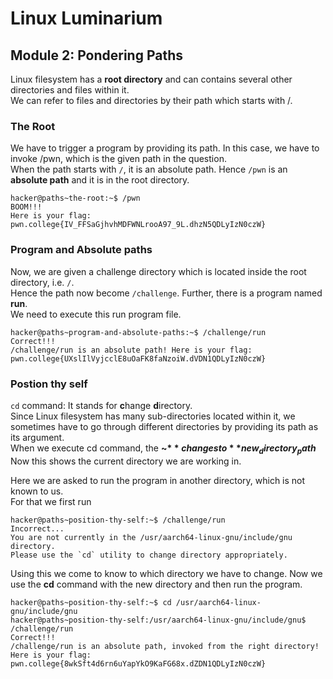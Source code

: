 # Linux Luminarium
## Module 2: Pondering Paths

Linux filesystem has a **root directory** and can contains several other directories and files within it.  
We can refer to files and directories by their path which starts with /. 

### The Root  
We have to trigger a program by providing its path. In this case, we have to invoke /pwn, which is the given path in the question.  
When the path starts with `/`, it is an absolute path. Hence `/pwn` is an **absolute path** and it is in the root directory.  

```
hacker@paths~the-root:~$ /pwn
BOOM!!!
Here is your flag:
pwn.college{IV_FFSaGjhvhMDFWNLrooA97_9L.dhzN5QDLyIzN0czW}
```
### Program and Absolute paths  
Now, we are given a challenge directory which is located inside the root directory, i.e. `/`.  
Hence the path now become `/challenge`. Further, there is a program named **run**.  
We need to execute this run program file.

```
hacker@paths~program-and-absolute-paths:~$ /challenge/run
Correct!!!
/challenge/run is an absolute path! Here is your flag:
pwn.college{UXslIlVyjcclE8uOaFK8faNzoiW.dVDN1QDLyIzN0czW}
```

### Postion thy self  
`cd` command: It stands for **c**hange **d**irectory.  
Since Linux filesystem has many sub-directories located within it, we sometimes have to go through different directories by providing its path as its argument.  
When we execute cd command, the **~$** changes to **new_directory_path$**
Now this shows the current directory we are working in.

Here we are asked to run the program in another directory, which is not known to us.  
For that we first run 
```
hacker@paths~position-thy-self:~$ /challenge/run
Incorrect...
You are not currently in the /usr/aarch64-linux-gnu/include/gnu directory.
Please use the `cd` utility to change directory appropriately.
```

Using this we come to know to which directory we have to change.
Now we use the **cd** command with the new directory and then run the program.  

```
hacker@paths~position-thy-self:~$ cd /usr/aarch64-linux-gnu/include/gnu
hacker@paths~position-thy-self:/usr/aarch64-linux-gnu/include/gnu$ /challenge/run
Correct!!!
/challenge/run is an absolute path, invoked from the right directory!
Here is your flag:
pwn.college{8wkSft4d6rn6uYapYkO9KaFG68x.dZDN1QDLyIzN0czW}
```
